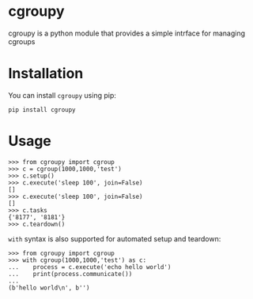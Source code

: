 # cgroupy
cgroupy is a python module that provides a simple intrface for managing cgroups

# Installation
You can install `cgroupy` using pip:

```
pip install cgroupy
```

# Usage
```
>>> from cgroupy import cgroup
>>> c = cgroup(1000,1000,'test')
>>> c.setup()
>>> c.execute('sleep 100', join=False)
[]
>>> c.execute('sleep 100', join=False)
[]
>>> c.tasks
{'8177', '8181'}
>>> c.teardown()
```

`with` syntax is also supported for automated setup and teardown:

```
>>> from cgroupy import cgroup
>>> with cgroup(1000,1000,'test') as c:
...    process = c.execute('echo hello world')
...    print(process.communicate())
... 
(b'hello world\n', b'')
```
